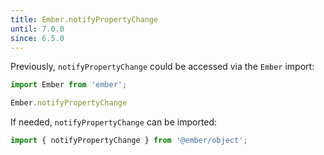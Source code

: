 ```yaml
---
title: Ember.notifyPropertyChange
until: 7.0.0
since: 6.5.0
---
```



Previously, `notifyPropertyChange` could be accessed via the `Ember` import:
```js
import Ember from 'ember';

Ember.notifyPropertyChange
```

If needed, `notifyPropertyChange` can be imported:
```js
import { notifyPropertyChange } from '@ember/object';
```
